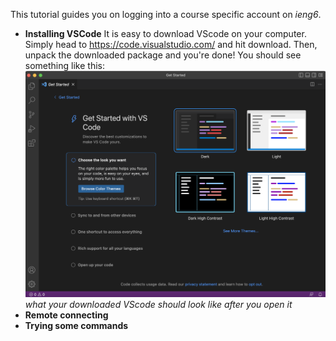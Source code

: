 This tutorial guides you on logging into a course specific account on *ieng6*. 
* **Installing VSCode**
It is easy to download VScode on your computer. Simply head to https://code.visualstudio.com/ and hit download. Then, unpack the downloaded package and you're done! You should see something like this: 
![Image](VScodeSample.png)
*what your downloaded VScode should look like after you open it*
* **Remote connecting**
* **Trying some commands**
